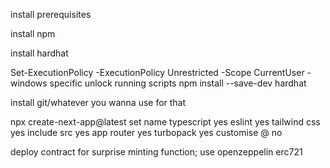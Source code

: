 install prerequisites

install npm

install hardhat  

Set-ExecutionPolicy -ExecutionPolicy Unrestricted -Scope CurrentUser - windows specific unlock running scripts 
npm install --save-dev hardhat

install git/whatever you wanna use for that 



npx create-next-app@latest
set name 
typescript yes 
eslint yes
tailwind css yes
include src yes 
app router yes
turbopack yes
customise @ no 

deploy contract for surprise minting function; use openzeppelin erc721
